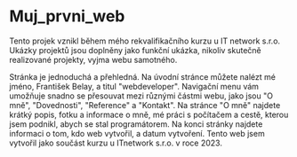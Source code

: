 # Muj_prvni_web
Tento projek vznikl během mého rekvalifikačního kurzu u IT network s.r.o.
Ukázky projektů jsou doplněny jako funkční ukázka, nikoliv skutečně realizované projekty, vyjma webu samotného.

Stránka je jednoduchá a přehledná. 
Na úvodní stránce můžete nalézt mé jméno, František Belay, a titul "webdeveloper". 
Navigační menu vám umožňuje snadno se přesouvat mezi různými částmi webu, jako jsou "O mně", "Dovednosti", "Reference" a "Kontakt". 
Na stránce "O mně" najdete krátký popis, fotku a informace o mně, mé práci s počítačem a cestě, kterou jsem podnikl, abych se stal programátorem. 
Na konci stránky najdete informaci o tom, kdo web vytvořil, a datum vytvoření. 
Tento web jsem vytvořil jako součást kurzu u ITnetwork s.r.o. v roce 2023.
